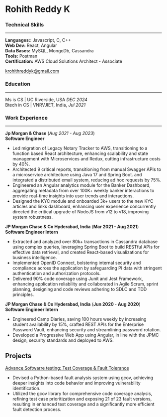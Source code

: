 
# Rohith Reddy K  

### Technical Skills   
---

**Languages:**: Javascript, C, C++  
**Web Dev:** React, Angular   
**Data Bases:** MySQL, MongoDb, Cassandra  
**Tools:** Postman  
**Certification:**  AWS Cloud Solutions Architect - Associate  

<krohithreddyk@gmail.com>

### Education
---
Ms is CS  | UC Riverside, USA  _DEC 2024_  
Btech in CS | VNRVJIET, India, _Jul 2021_  


### Work Experience
---
**Jp Morgan & Chase**    (_Aug 2021 - Aug 2023_)   
**Software Engineer**  
- Led migration of Legacy Notary Tracker to AWS, transitioning to a function based React architecture, enhancing scalability and state management with Microservices and Redux, cutting infrastructure costs by 40%. 
- Architected 9 critical reports, transitioning from manual Swagger APIs to a microservice architecture using Java 17 and Spring Boot. and integrated a distributed email system, reducing ad hoc requests by 75%.
- Engineered an Angular analytics module for the Banker Dashboard, aggregating metadata from over 100K+ weekly banker interactions to provide real-time insights into user trends and interactions.
- Designed the KYC module and onboarded 3k+ users to the new KYC articles and links dashboard, enhancing user experience concurrently directed the critical upgrade of NodeJS from v12 to v18, improving system robustness.


**JP Morgan Chase & Co Hyderabad, India**                                                                                                                            (__Mar 2021 - Aug 2021__)   
**Software Engineer Intern**   

- Extracted and analyzed over 80k+ transactions in Cassandra database using complex queries, leveraging Spring Boot to build RESTful APIs for effective data retrieval, and created React-based visualizations for business intelligence.
- Implemented OpenID Connect, bolstering internal security and compliance across the application by safeguarding PI data with stringent authentication and authorization protocols.
- Delivered 90% code coverage using Junit and Jest Framework, enhancing application reliability and collaborated in Agile Scrum, sprint planning, designing and code reviews adhering to SDLC and TDD principles.


**JP Morgan Chase & Co Hyderabad, India**                                                                                                                            (__Jun 2020 - Aug 2020__)  
**Software Engineer Intern**  

- Engineered Camp Diaries, saving 100 hours weekly by increasing student availability by 15%, crafted REST APIs for the Enterprise Password Vault, enhancing security and streamlining password rotation.
- Developed a Progressive Web App using Angular, in line with the JPMC design, security standards and deployed to AWS.



## Projects

[Advance Softwarre testing: Test Coverage & Fault Tolerance](https://github.com/Rohith12111/cs206-project-testers)  
- Devised a Python-based fault analysis system using gcov, achieving deeper insights into code behavior and improving vulnerability identification.  
- Utilized the gcov library for comprehensive code coverage analysis, refining test case prioritization and exposing 21 of 23 fault versions, resulting in enhanced test coverage and a significantly more efficient fault detection process.  







